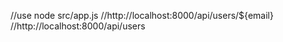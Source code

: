 //use  node src/app.js
//http://localhost:8000/api/users/${email}
//http://localhost:8000/api/users
